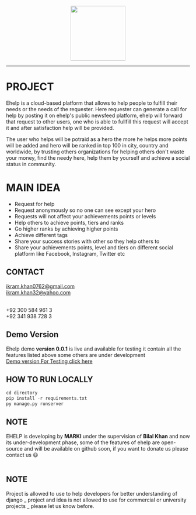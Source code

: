 <p align="center">
  <a href="https://exarth.com/"><img src="https://exarth.com/static/exarth/theme/logo-red-1000.svg" height="150"></a>
</p><hr>

# PROJECT
Ehelp is a cloud-based platform that allows to help people to fulfill their needs or the needs of the requester. Here requester can generate a call for help by posting it on ehelp's public newsfeed platform, ehelp will forward that request to other users, one who is able to fullfill this request will accept it and after satisfaction help will be provided.

The user who helps will be potraid as a hero the more he helps more points will be added and hero will be ranked in top 100 in city, country and worldwide, by trusting others organizations for helping others don't waste your money, find the needy here, help them by yourself and achieve a social status in community.
 
# MAIN IDEA
* Request for help
* Request anonymously so no one can see except your hero
* Requests will not affect your achievements points or levels
* Help others to achieve points, tiers and ranks
* Go higher ranks by achieving higher points
* Achieve different tags
* Share your success stories with other so they help others to
* Share your achievements points, level and tiers on different social platform like Facebook, Instagram, Twitter etc

## CONTACT
ikram.khan0762@gmail.com<br>
ikram.khan32@yahoo.com<br><br>

+92 300 584 961 3<br>
+92 341 938 728 3

## Demo Version
Ehelp demo __version 0.0.1__ is live and available for testing it contain all the features listed above some others are under development <br>
[Demo version For Testing click here](http://ikramkhan32.pythonanywhere.com/ "Ehelp-Home Page")

## HOW TO RUN LOCALLY
```python
cd directory
pip install -r requirements.txt
py manage.py runserver
```
## NOTE
EHELP is developing by __MARKI__ under the supervision of __Bilal Khan__ and now its under-development phase, some of the features of ehelp are open-source and will be available on github soon, if you want to donate us please contact us :smiley:<br><br>

## NOTE
Project is allowed to use to help developers for better understanding of django _ project and idea is not allowed to use for commercial or university projects _ please let us know before.
